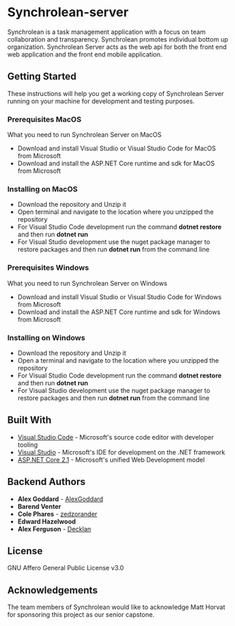 # Synchrolean-server
Synchrolean is a task management application with a focus on team collaboration and transparency. Synchrolean promotes individual bottom up organization. Synchrolean Server acts as the web api for both the front end web application and the front end mobile application.

## Getting Started
These instructions will help you get a working copy of Synchrolean Server running on your machine for development and testing purposes.

### Prerequisites MacOS

What you need to run Synchrolean Server on MacOS

- Download and install Visual Studio or Visual Studio Code for MacOS from Microsoft
- Download and install the ASP.NET Core runtime and sdk for MacOS from Microsoft

### Installing on MacOS

- Download the repository and Unzip it
- Open terminal and navigate to the location where you unzipped the repository
- For Visual Studio Code development run the command **dotnet restore** and then run **dotnet run**
- For Visual Studio development use the nuget package manager to restore packages and then run **dotnet run** from the command line

### Prerequisites Windows

What you need to run Synchrolean Server on Windows

- Download and install Visual Studio or Visual Studio Code for Windows from Microsoft
- Download and install the ASP.NET Core runtime and sdk for Windows from Microsoft

### Installing on Windows

- Download the repository and Unzip it
- Open a terminal and navigate to the location where you unzipped the repository
- For Visual Studio Code development run the command **dotnet restore** and then run **dotnet run**
- For Visual Studio development use the nuget package manager to restore packages and then run **dotnet run** from the command line

## Built With
- [Visual Studio Code](https://code.visualstudio.com) - Microsoft's source code editor with developer tooling
- [Visual Studio](https://visualstudio.microsoft.com) - Microsoft's IDE for development on the .NET framework
- [ASP.NET Core 2.1](https://docs.microsoft.com/en-us/aspnet/core/getting-started) - Microsoft's unified Web Development model

## Backend Authors
- **Alex Goddard** - [AlexGoddard](https://github.com/AlexGoddard)
- **Barend Venter**
- **Cole Phares** - [zedzorander](https://github.com/zedzorander)
- **Edward Hazelwood**
- **Alex Ferguson** - [Decklan](https://github.com/Decklan)

## License
GNU Affero General Public License v3.0

## Acknowledgements
The team members of Synchrolean would like to acknowledge Matt Horvat for sponsoring this project as our senior capstone.
